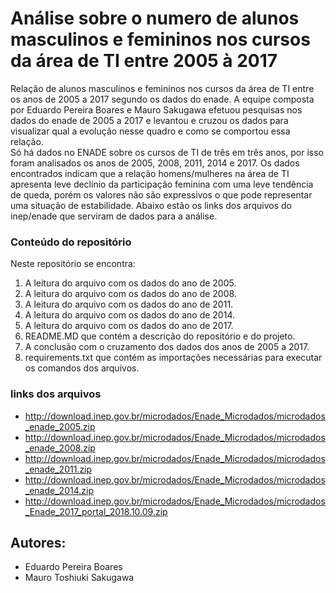 # Análise sobre o numero de alunos masculinos e femininos nos cursos da área de TI entre 2005 à 2017
Relação de alunos masculinos e femininos nos cursos da área de TI entre os anos de 2005 a 2017 segundo os dados do enade. A equipe composta por Eduardo Pereira Boares e Mauro Sakugawa efetuou pesquisas nos dados do enade de 2005 a 2017 e levantou e cruzou os dados para visualizar qual a evolução nesse quadro e como se comportou essa relação.<br>
Só há dados no ENADE sobre os cursos de TI de três em três anos, por isso foram analisados os anos de 2005, 2008, 2011, 2014 e 2017. Os dados encontrados indicam que a relação homens/mulheres na área de TI apresenta leve declínio da participação feminina com uma leve tendência de queda, porém os valores não são expressivos o que pode representar uma situação de estabilidade. Abaixo estão os links dos arquivos do inep/enade que serviram de dados para a análise.

### Conteúdo do repositório
Neste repositório se encontra:
1. A leitura do arquivo com os dados do ano de 2005.
2. A leitura do arquivo com os dados do ano de 2008.
3. A leitura do arquivo com os dados do ano de 2011.
4. A leitura do arquivo com os dados do ano de 2014.
5. A leitura do arquivo com os dados do ano de 2017.
6. README.MD que contém a descrição do repositório e do projeto.
7. A conclusão com o cruzamento dos dados dos anos de 2005 a 2017.
8. requirements.txt que contém as importações necessárias para executar os comandos dos arquivos.

### links dos arquivos
- http://download.inep.gov.br/microdados/Enade_Microdados/microdados_enade_2005.zip
- http://download.inep.gov.br/microdados/Enade_Microdados/microdados_enade_2008.zip
- http://download.inep.gov.br/microdados/Enade_Microdados/microdados_enade_2011.zip
- http://download.inep.gov.br/microdados/Enade_Microdados/microdados_enade_2014.zip
- http://download.inep.gov.br/microdados/Enade_Microdados/microdados_Enade_2017_portal_2018.10.09.zip


## Autores:
* Eduardo Pereira Boares 
* Mauro Toshiuki Sakugawa</h3>
